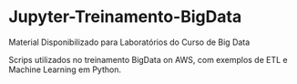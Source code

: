 # Jupyter-Treinamento-BigData
Material Disponibilizado para Laboratórios do Curso de Big Data

Scrips utilizados no treinamento BigData on AWS, com exemplos de ETL e Machine Learning em Python.
